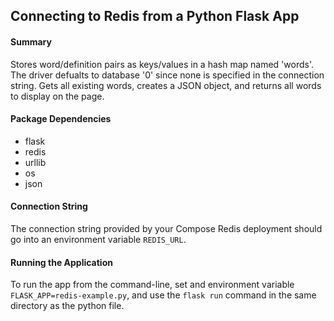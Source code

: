 ## Connecting to Redis from a Python Flask App

#### Summary
Stores word/definition pairs as keys/values in a hash map named 'words'. The driver defualts to database '0' since none is specified in the connection string. Gets all existing words, creates a JSON object, and returns all words to display on the page.

#### Package Dependencies
* flask
* redis
* urllib
* os
* json

#### Connection String
The connection string provided by your Compose Redis deployment should go into an environment variable `REDIS_URL`.

#### Running the Application
To run the app from the command-line, set and environment variable `FLASK_APP=redis-example.py`, and use the `flask run` command in the same directory as the python file.


